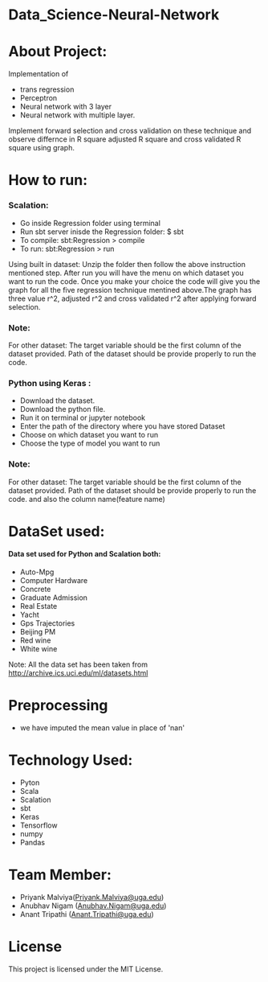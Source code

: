 # Data_Science-Neural-Network
# About Project:
Implementation of 
* trans regression
* Perceptron
* Neural network with 3 layer 
* Neural network with multiple layer.

Implement forward selection and cross validation on these technique and observe differnce in R square 
adjusted R square and cross validated R square using graph.

# How to run:
### Scalation:
* Go inside Regression folder using terminal
* Run sbt server inisde the Regression folder:     $ sbt
* To compile:     sbt:Regression > compile
* To run:         sbt:Regression > run

Using built in dataset: Unzip the folder then follow the above instruction mentioned step. After run you will have the menu on which dataset you want to run the code. Once you make your choice the code will give you the graph for all the five regression technique mentined above.The graph has three value r^2, adjusted r^2 and cross validated r^2 after applying forward selection.    
 
### Note: 
For other dataset:
The target variable should be the first column of the dataset provided.
Path of the dataset should be provide properly to run the code.


### Python using Keras :
* Download the dataset.
* Download the python file.
* Run it on terminal or jupyter notebook
* Enter the path of the directory where you have stored Dataset
* Choose on which dataset you want  to run
* Choose the type of model you want to run

### Note:
For other dataset:
The target variable should be the first column of the dataset provided.
Path of the dataset should be provide properly to run the code.
and also the column name(feature name)


# DataSet used: 

#### Data set used for Python and Scalation both:
* Auto-Mpg
* Computer Hardware
* Concrete
* Graduate Admission
* Real Estate
* Yacht
* Gps Trajectories
* Beijing PM
* Red wine
* White wine
 
Note: All the data set has been taken from http://archive.ics.uci.edu/ml/datasets.html

# Preprocessing
* we have imputed the mean value in place of 'nan'

# Technology Used:
* Pyton
* Scala
* Scalation
* sbt
* Keras
* Tensorflow
* numpy
* Pandas

# Team Member:
* Priyank Malviya(Priyank.Malviya@uga.edu) 
* Anubhav Nigam (Anubhav.Nigam@uga.edu)
* Anant Tripathi (Anant.Tripathi@uga.edu)

# License
This project is licensed under the MIT License.

